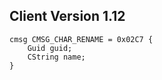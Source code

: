 ## Client Version 1.12

```rust,ignore
cmsg CMSG_CHAR_RENAME = 0x02C7 {
    Guid guid;    
    CString name;    
}

```
